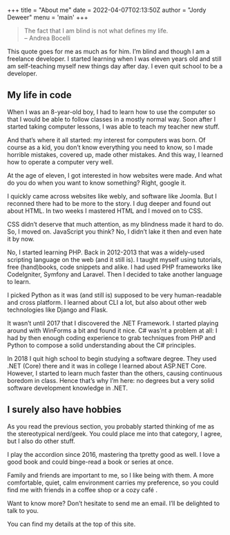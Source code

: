+++
title = "About me"
date = 2022-04-07T02:13:50Z
author = "Jordy Deweer"
menu = 'main'
+++

> The fact that I am blind is not what defines my life.<br />
> – Andrea Bocelli

This quote goes for me as much as for him. I’m blind and though I am a freelance developer. I started learning when I was eleven years old and still am self-teaching myself new things day after day. I even quit school to be a developer.

## My life in code
When I was an 8-year-old boy, I had to learn how to use the computer so that I would be able to follow classes in a mostly normal way. Soon after I started taking computer lessons, I was able to teach my teacher new stuff.

And that’s where it all started: my interest for computers was born. Of course as a kid, you don’t know everything you need to know, so I made horrible mistakes, covered up, made other mistakes. And this way, I learned how to operate a computer very well.

At the age of eleven, I got interested in how websites were made. And what do you do when you want to know something? Right, google it.

I quickly came across websites like webly, and software like Joomla. But I reconned there had to be more to the story. I dug deeper and found out about HTML. In two weeks I mastered HTML and I moved on to CSS.

CSS didn’t deserve that much attention, as my blindness made it hard to do. So, I moved on. JavaScript you think? No, I didn’t lake it then and even hate it by now.

No, I started learning PHP. Back in 2012-2013 that was a widely-used scripting language on the web (and it still is). I taught myself using tutorials, free (hand)books, code snippets and alike. I had used PHP frameworks like CodeIgniter, Symfony and Laravel. Then I decided to take another language to learn.

I picked Python as it was (and still is) supposed to be very human-readable and cross platform. I learned about CLI a lot, but also about other web technologies like Django and Flask.

It wasn’t until 2017 that I discovered the .NET Framework. I started playing around with WinForms a bit and found it nice. C# was’nt a problem at all: I had by then enough coding experience to grab techniques from PHP and Python to compose a solid understanding about the C# principles.

In 2018 I quit high school to begin studying a software degree. They used .NET (Core) there and it was in college I learned about ASP.NET Core. However, I started to learn much faster than the others, causing continuous boredom in class. Hence that’s why I’m here: no degrees but a very solid software development knowledge in .NET.

## I surely also have hobbies
As you read the previous section, you probably started thinking of me as the stereotypical nerd/geek. You could place me into that category, I agree, but I also do other stuff.

I play the accordion since 2016, mastering tha tpretty good as well. I love a good book and could binge-read a book or series at once.

Family and friends are important to me, so I like being with them. A more comfortable, quiet, calm environment carries my preference, so you could find me with friends in a coffee shop or a cozy café  .

Want to know more? Don’t hesitate to send me an email. I’ll be delighted to talk to you.

You can find my details at the top of this site.